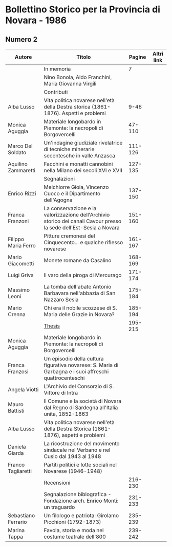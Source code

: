 # Bollettino Storico per la Provincia di Novara - 1986

## Numero 2

| Autore              | Titolo                                                                                                              | Pagine  | Altri link |
|---------------------|---------------------------------------------------------------------------------------------------------------------|---------|------------|
|                     | In memoria                                                                                                          | 7       |            |
|                     | Nino Bonola, Aldo Franchini, Maria Giovanna Virgili                                                                 |         |            |
|                     | Contributi                                                                                                          |         |            |
| Alba Lusso          | Vita politica novarese nell'età della Destra storica (1861-1876). Aspetti e problemi                                | 9-46    |            |
| Monica Aguggia      | Materiale longobardo in Piemonte: la necropoli di Borgovercelli                                                     | 47-110  |            |
| Marco Del Soldato   | Un'indagine giudiziale rivelatrice di tecniche minerarie secentesche in valle Anzasca                               | 111-126 |            |
| Aquilino Zammaretti | Facchini e monatti cannobini nella Milano dei secoli XVI e XVII                                                     | 127-135 |            |
|                     | Segnalazioni                                                                                                        |         |            |
| Enrico Rizzi        | Melchiorre Gioia, Vincenzo Cuoco e il Dipartimento dell'Agogna                                                      | 137-150 |            |
| Franca Franzoni     | La conservazione e la valorizzazione dell'Archivio storico dei canali Cavour presso la sede dell'Est-Sesia a Novara | 151-160 |            |
| Filippo Maria Ferro | Pitture cremonesi del Cinquecento... e qualche riflesso novarese                                                    | 161-167 |            |
| Mario Giacometti    | Monete romane da Casalino                                                                                           | 168-169 |            |
| Luigi Griva         | Il varo della piroga di Mercurago                                                                                   | 171-174 |            |
| Massimo Leoni       | La tomba dell'abate Antonio Barbavara nell'abbazia di San Nazzaro Sesia                                             | 175-184 |            |
| Mario Crenna        | Chi era il nobile scozzese di S. Maria delle Grazie in Novara?                                                      | 185-194 |            |
|                     | [Thesis](http://www.ssno.it/BSPNo/bspn_thesis.html#1986)                                                            | 195-215 |            |
| Monica Aguggia      | Materiale longobardo in Piemonte: la necropoli di Borgovercelli                                                     |         |            |
| Franca Franzosi     | Un episodio della cultura figurativa novarese: S. Maria di Garbagna e i suoi affreschi quattrocenteschi             |         |            |
| Angela Viotti       | L'Archivio del Consorzio di S. Vittore di Intra                                                                     |         |            |
| Mauro Battisti      | Il Comune e la società di Novara dal Regno di Sardegna all'Italia unita, 1852-1863                                  |         |            |
| Alba Lusso          | Vita politica novarese nell'età della Destra Storica (1861-1876), aspetti e problemi                                |         |            |
| Daniela Giarda      | La ricostruzione del movimento sindacale nel Verbano e nel Cusio dal 1943 al 1948                                   |         |            |
| Franco Tagliaretti  | Partiti politici e lotte sociali nel Novarese (1946-1948)                                                           |         |            |
|                     | Recensioni                                                                                                          | 216-230 |            |
|                     | Segnalazione biblografica - Fondazione arch. Enrico Monti: un traguardo                                             | 231-233 |            |
| Sebastiano Ferrario | Un filologo e patriota: Girolamo Picchioni (1792-1873)                                                              | 235-239 |            |
| Marina Tappa        | Favola, storia e moda nel costume teatrale dell'800                                                                 | 239-242 |            |
